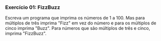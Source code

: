 ### Exercício 01: FizzBuzz

Escreva um programa que imprima os números de 1 a 100. Mas para múltiplos de três imprima "Fizz" em vez do número e para os múltiplos de cinco imprima "Buzz". Para números que são múltiplos de três e cinco, imprima "FizzBuzz".